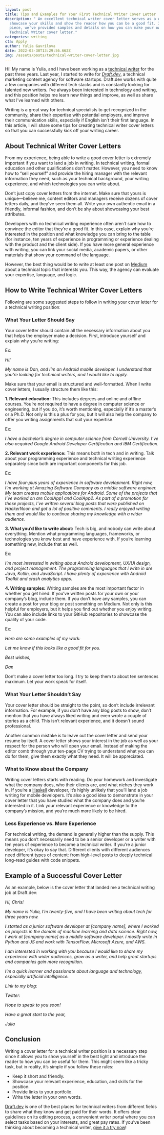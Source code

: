 ```yaml
---
layout: post
title: Tips and Examples for Your First Technical Writer Cover Letter
description: " An excellent technical writer cover letter serves as a way to
  showcase your skills and show the reader how you can be a good fit. In this
  piece, we've provided samples and details on how you can make your own
  Technical Writer cover letter."
categories: writing
cta: Apply
author: Yulia Gavrilova
date: 2022-03-30T13:29:56.662Z
img: /assets/posts/technical-writer-cover-letter.jpg
---
```

Hi! My name is Yulia, and I have been working as a [technical writer](https://draft.dev/learn/becoming-a-remote-technical-writer) for the past three years. Last year, I started to write for *[Draft.dev](https://draft.dev/)*, a technical marketing content agency for software startups. Draft.dev works with quite a few companies with different tech stacks and is constantly looking for talented new writers. I’ve always been interested in technology and writing, and this position helps me learn new things and improve, as well as share what I’ve learned with others. 

Writing is a great way for technical specialists to get recognized in the community, share their expertise with potential employers, and improve their communication skills, especially if English isn’t their first language. In this article, I will share some tips for creating technical writer cover letters so that you can successfully kick off your writing career. 

## About Technical Writer Cover Letters

From my experience, being able to write a good cover letter is extremely important if you want to land a job in writing. In technical writing, formal education and other qualifications don’t matter. However, you need to know how to “sell yourself” and provide the hiring manager with the relevant information they need, such as your technical background, your writing experience, and which technologies you can write about. 

Don’t just copy cover letters from the internet. Make sure that yours is unique—believe me, content editors and managers receive dozens of cover letters daily, and they’ve seen them all. Write your own authentic email in a friendly, informal fashion, and don’t be shy about showcasing your best attributes. 

Developers with no technical writing experience often aren’t sure how to convince the editor that they’re a good fit. In this case, explain why you’re interested in the position and what knowledge you can bring to the table (for instance, ten years of experience in programming or experience dealing with the product and the client side). If you have more general experience with writing, you can link your social media, academic papers, or other materials that show your command of the language. 

However, the best thing would be to write at least one post on [Medium](https://medium.com/) about a technical topic that interests you. This way, the agency can evaluate your expertise, language, and logic.  

## How to Write Technical Writer Cover Letters

Following are some suggested steps to follow in writing your cover letter for a technical writing position:

### What Your Letter Should Say

Your cover letter should contain all the necessary information about you that helps the employer make a decision. First, introduce yourself and explain why you’re writing:

Ex:

*Hi!*

*My name is Dan, and I’m an Android mobile developer. I understand that you’re looking for technical writers, and I would like to apply.*

Make sure that your email is structured and well-formatted. When I write cover letters, I usually structure them like this: 

**1. Relevant education:** This includes degrees and online and offline courses. You’re not required to have a degree in computer science or engineering, but if you do, it’s worth mentioning, especially if it’s a master’s or a Ph.D. Not only is this a plus for you, but it will also help the company to offer you writing assignments that suit your expertise. 

Ex:

*I have a bachelor’s degree in computer science from Cornell University. I’ve also acquired Google Android Developer Certification and IBM Certification.*

**2. Relevant work experience:** This means both in tech and in writing. Talk about your programming experience and technical writing experience separately since both are important components for this job.

Ex:

*I have four-plus years of experience in software development. Right now, I’m working at Amazing Software Company as a middle software engineer. My team creates mobile applications for Android. Some of the projects that I’ve worked on are CoolApp1 and CoolApp2. As part of a promotion for these projects, I’ve written several blog posts that were published on HackerNoon and got a lot of positive comments. I really enjoyed writing them and would like to continue sharing my knowledge with a wider audience.*

**3. What you’d like to write about:** Tech is big, and nobody can write about everything. Mention what programming languages, frameworks, or technologies you know best and have experience with. If you’re learning something new, include that as well.

Ex:

*I’m most interested in writing about Android development, UX/UI design, and project management. The programming languages that I write in are Java, Kotlin, and JavaScript. I have plenty of experience with Android Toolkit and crash analytics apps.*

**4. Writing samples:** Writing samples are the most important factor in whether you get hired. If you’ve written posts for your own or your company’s blog, include them. If you don’t have any samples, you can create a post for your blog or post something on Medium. Not only is this helpful for employers, but it helps you find out whether you enjoy writing. You can also include links to your GitHub repositories to showcase the quality of your code.

Ex:

*Here are some examples of my work:*

*Let me know if this looks like a good fit for you.*

*Best wishes,*

*Dan*

Don’t make a cover letter too long. I try to keep them to about ten sentences maximum. Let your work speak for itself.

### What Your Letter Shouldn’t Say

Your cover letter should be straight to the point, so don’t include irrelevant information. For example, if you don’t have any blog posts to show, don’t mention that you have always liked writing and even wrote a couple of stories as a child. This isn’t relevant experience, and it doesn’t sound professional.

Another common mistake is to leave out the cover letter and send your resume by itself. A cover letter shows your interest in the job as well as your respect for the person who will open your email. Instead of making the editor comb through your ten-page CV trying to understand what you can do for them, give them exactly what they need. It will be appreciated.

### What to Know about the Company

Writing cover letters starts with reading. Do your homework and investigate what the company does, who their clients are, and what niches they work in. If you’re a [Haskell](https://www.haskell.org/) developer, it’s highly unlikely that you’ll land a job writing for mobile developers. It’s also a good idea to demonstrate in your cover letter that you have studied what the company does and you’re interested in it. Link your relevant experience or knowledge to the company’s mission, and you’re much more likely to be hired. 

### Less Experience vs. More Experience

For technical writing, the demand is generally higher than the supply. This means you don’t necessarily need to be a senior developer or a writer with ten years of experience to become a technical writer. If you’re a junior developer, it’s okay to say that. Different clients with different audiences need different types of content: from high-level posts to deeply technical long-read guides with code snippets. 

## Example of a Successful Cover Letter

As an example, below is the cover letter that landed me a technical writing job at Draft.dev:

*Hi, Chris!*

*My name is Yulia, I’m twenty-five, and I have been writing about tech for three years now.*

*I started as a junior software developer at \[company name], where I worked on projects in the domain of machine learning and data science. Right now, I work at \[company name] as a middle software developer. I mostly write in Python and JS and work with TensorFlow, Microsoft Azure, and AWS.*

*I am interested in working with you because I would like to share my experience with wider audiences, grow as a writer, and help great startups and companies gain more recognition.*

*I’m a quick learner and passionate about language and technology, especially artificial intelligence.*

*Link to my blog:*

*Twitter:*

*Hope to speak to you soon!*

*Have a great start to the year,*

*Julia*

## Conclusion

Writing a cover letter for a technical writer position is a necessary step since it allows you to show yourself in the best light and introduce the reader to how you can be useful for them. This might seem like a tricky task, but in reality, it’s simple if you follow these rules:

* Keep it short and friendly.
* Showcase your relevant experience, education, and skills for the position.
* Provide links to your portfolio. 
* Write the letter in your own words. 

[Draft.dev](https://draft.dev/) is one of the best places for technical writers from different fields to share what they know and get paid for their words. It offers clear guidelines on its editing process, a convenient writer portal where you can select tasks based on your interests, and great pay rates. If you’ve been thinking about becoming a technical writer, [give it a try now](https://draft.dev/write)!